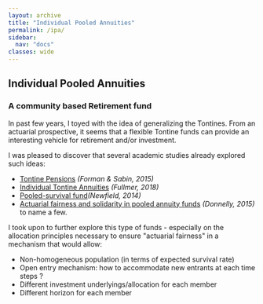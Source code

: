 ```yaml
---
layout: archive
title: "Individual Pooled Annuities"
permalink: /ipa/
sidebar:
  nav: "docs"
classes: wide
---
```


## Individual Pooled Annuities
### A community based Retirement fund

In past few years, I toyed with the idea of generalizing the Tontines. From an actuarial prospective, it seems that a flexible Tontine funds can provide an interesting vehicle for retirement and/or investment.

I was pleased to discover that several academic studies already explored such ideas:
* [Tontine Pensions](https://scholarship.law.upenn.edu/penn_law_review/vol163/iss3/3/) *(Forman & Sabin, 2015)*
* [Individual Tontine Annuities](https://ssrn.com/abstract=3217551) *(Fullmer, 2018)*
* [Pooled-survival fund](https://www.actuaries.asn.au/Library/Events/FSF/2014/NewfieldPostRetirementPaper140505.pdf)*(Newfield, 2014)*
* [Actuarial fairness and solidarity in pooled annuity funds](https://arxiv.org/abs/1311.5120) *(Donnelly, 2015)* to name a few.


I took upon to further explore this type of funds - especially on the allocation principles necessary to ensure "actuarial fairness" in a mechanism that would allow:
* Non-homogeneous population (in terms of expected survival rate)
* Open entry mechanism: how to accommodate new entrants at each time steps ?
* Different investment underlyings/allocation for each member
* Different horizon for each member

